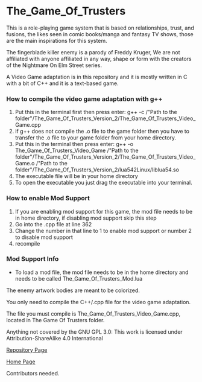 # The_Game_Of_Trusters

This is a role-playing game system that is based on relationships, trust, and fusions, the likes seen in comic books/manga and fantasy TV shows, those are the main inspirations for this system.

The fingerblade killer enemy is a parody of Freddy Kruger, We are not affiliated with anyone affiliated in any way, shape or form with the creators of the Nightmare On Elm Street series.

A Video Game adaptation is in this repository and it is mostly written in C with a bit of C++ and it is a text-based game.

<h3>How to compile the video game adaptation with g++</h3>
<ol>
  <li>Put this in the terminal first then press enter: g++ -c /"Path to the folder"/The_Game_Of_Trusters_Version_2/The_Game_Of_Trusters_Video_Game.cpp</li>
  <li>if g++ does not compile the .o file to the game folder then you have to transfer the .o file to your game folder from your home directory.</li>
  <li>Put this in the terminal then press enter: g++ -o The_Game_Of_Trusters_Video_Game /"Path to the folder"/The_Game_Of_Trusters_Version_2/The_Game_Of_Trusters_Video_Game.o /"Path to the folder"/The_Game_Of_Trusters_Version_2/lua542Linux/liblua54.so</li>
  <li>The executable file will be in your home directory</li>
  <li>To open the executable you just drag the executable into your terminal.</li>
</ol>

<h3>How to enable Mod Support</h3>
<ol>
  <li>If you are enabling mod support for this game, the mod file needs to be in home directory, if disabling mod support skip this step</li>
  <li>Go into the .cpp file at line 362</li>
  <li>Change the number in that line to 1 to enable mod support or number 2 to disable mod support</li>
  <li>recompile</li>
</ol>

<h3>Mod Support Info</h3>
<ul>
  <li>To load a mod file, the mod file needs to be in the home directory and needs to be called The_Game_Of_Trusters_Mod.lua</li>
</ul>

The enemy artwork bodies are meant to be colorized.

You only need to compile the C++/.cpp file for the video game adaptation.

The file you must compile is The_Game_Of_Trusters_Video_Game.cpp, located in The Game Of Trusters folder.

Anything not covered by the GNU GPL 3.0: This work is licensed under Attribution-ShareAlike 4.0 International

<a href="https://github.com/Daniel-Hanrahan-Tools-and-Games/The_Game_Of_Trusters">Repository Page</a>

<a href="https://daniel-hanrahan-tools-and-games.github.io/">Home Page</a>

Contributors needed.
